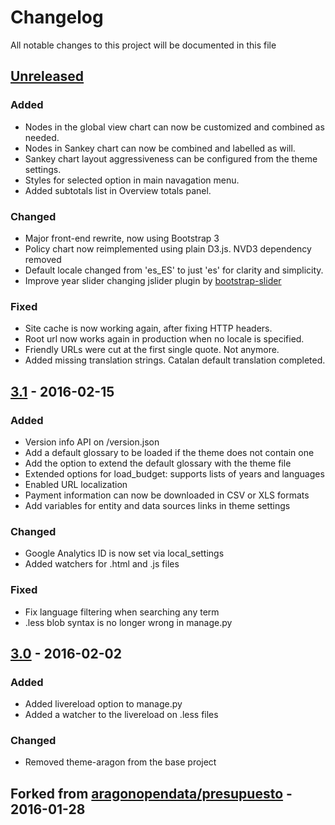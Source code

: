 # Changelog
All notable changes to this project will be documented in this file

## [Unreleased]
### Added
- Nodes in the global view chart can now be customized and combined as needed.
- Nodes in Sankey chart can now be combined and labelled as will.
- Sankey chart layout aggressiveness can be configured from the theme settings.
- Styles for selected option in main navagation menu.
- Added subtotals list in Overview totals panel.

### Changed
- Major front-end rewrite, now using Bootstrap 3
- Policy chart now reimplemented using plain D3.js. NVD3 dependency removed
- Default locale changed from 'es_ES' to just 'es' for clarity and simplicity.
- Improve year slider changing jslider plugin by [bootstrap-slider](http://seiyria.com/bootstrap-slider/)

### Fixed
- Site cache is now working again, after fixing HTTP headers.
- Root url now works again in production when no locale is specified.
- Friendly URLs were cut at the first single quote. Not anymore.
- Added missing translation strings. Catalan default translation completed.

## [3.1] - 2016-02-15
### Added
- Version info API on /version.json
- Add a default glossary to be loaded if the theme does not contain one
- Add the option to extend the default glossary with the theme file
- Extended options for load_budget: supports lists of years and languages
- Enabled URL localization
- Payment information can now be downloaded in CSV or XLS formats
- Add variables for entity and data sources links in theme settings

### Changed
- Google Analytics ID is now set via local\_settings
- Added watchers for .html and .js files

### Fixed
- Fix language filtering when searching any term
- .less blob syntax is no longer wrong in manage.py

## [3.0] - 2016-02-02
### Added
- Added livereload option to manage.py
- Added a watcher to the livereload on .less files

### Changed
- Removed theme-aragon from the base project

## Forked from [aragonopendata/presupuesto] - 2016-01-28


[Unreleased]: https://github.com/civio/presupuesto/compare/3.1...HEAD
[3.1]: https://github.com/civio/presupuesto/releases/tag/3.1
[3.0]: https://github.com/civio/presupuesto/releases/tag/3.0
[aragonopendata/presupuesto]: https://github.com/aragonopendata/presupuesto/
